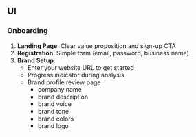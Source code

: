 ## UI

### Onboarding

1. **Landing Page**: Clear value proposition and sign-up CTA
2. **Registration**: Simple form (email, password, business name)
3. **Brand Setup**: 
    - Enter your website URL to get started
    - Progress indicator during analysis
    - Brand profile review page
        - company name
        - brand description
        - brand voice
        - brand tone
        - brand colors
        - brand logo


